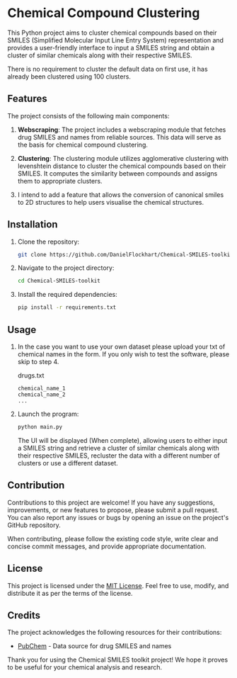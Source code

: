 # Chemical Compound Clustering

This Python project aims to cluster chemical compounds based on their SMILES (Simplified Molecular Input Line Entry System) representation and provides a user-friendly interface to input a SMILES string and obtain a cluster of similar chemicals along with their respective SMILES.

There is no requirement to cluster the default data on first use, it has already been clustered using 100 clusters.

## Features

The project consists of the following main components:

1. **Webscraping**: The project includes a webscraping module that fetches drug SMILES and names from reliable sources. This data will serve as the basis for chemical compound clustering.

2. **Clustering**: The clustering module utilizes agglomerative clustering with levenshtein distance to cluster the chemical compounds based on their SMILES. It computes the similarity between compounds and assigns them to appropriate clusters.

3. I intend to add a feature that allows the conversion of canonical smiles to 2D structures to help users visualise the chemical structures.
## Installation

1. Clone the repository:

   ```bash
   git clone https://github.com/DanielFlockhart/Chemical-SMILES-toolkit.git
   ```

2. Navigate to the project directory:

   ```bash
   cd Chemical-SMILES-toolkit
   ```

3. Install the required dependencies:

   ```bash
   pip install -r requirements.txt
   ```

## Usage
1. In the case you want to use your own dataset please upload your txt of chemical names in the form. If you only wish to test the software, please skip to step 4.
   
   drugs.txt
   ```
   chemical_name_1
   chemical_name_2
   ...
   ```



2. Launch the program:

   ```bash
   python main.py
   ```

   The UI will be displayed (When complete), allowing users to either input a SMILES string and retrieve a cluster of similar chemicals along with their respective SMILES, recluster the data with a different number of clusters or use a different dataset.

## Contribution

Contributions to this project are welcome! If you have any suggestions, improvements, or new features to propose, please submit a pull request. You can also report any issues or bugs by opening an issue on the project's GitHub repository.

When contributing, please follow the existing code style, write clear and concise commit messages, and provide appropriate documentation.

## License

This project is licensed under the [MIT License](LICENSE). Feel free to use, modify, and distribute it as per the terms of the license.

## Credits

The project acknowledges the following resources for their contributions:

- [PubChem](https://pubchem.ncbi.nlm.nih.gov/) - Data source for drug SMILES and names

Thank you for using the Chemical SMILES toolkit project! We hope it proves to be useful for your chemical analysis and research.